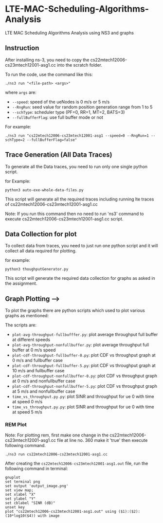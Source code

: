 # LTE-MAC-Scheduling-Algorithms-Analysis
LTE MAC Scheduling Algorithms Analysis using NS3 and graphs

## Instruction

After installing ns-3, you need to copy the cs22mtech12006-cs23mtech12001-asg1.cc into the scratch folder.

To run the code, use the command like this:

```
./ns3 run "<file-path> <args>"

```

where `args` are:

- `--speed`: speed of the ueNodes is 0 m/s or 5 m/s
- `--RngRun`: seed value for random position generation range from 1 to 5
- `--schType`: scheduler type (PF=0, RR=1, MT=2, BATS=3)
- `--fullBufferFlag`: use full buffer mode or not

For example:

```
./ns3 run "cs22mtech12006-cs23mtech12001-asg1 --speed=0 --RngRun=1 --schType=2 --fullBufferFlag=false"

```

## Trace Generation (All Data Traces) 
To generate all the Data traces, you need to run only one single python script. 

for Example: 

```
python3 auto-exe-whole-data-files.py 

```
This script will generate all the required traces including running lte traces of cs22mtech12006-cs23mtech12001-asg1.cc 

Note: If you run this command then no need to run 'ns3' command to execute cs22mtech12006-cs23mtech12001-asg1.cc script.

## Data Collection for plot

To collect data from traces, you need to just run one python script and it will collect all data required for plotting.

for example: 
```
python3 thoughputGenerator.py

```
This script will generate the required data collection for graphs as asked in the assignment. 

## Graph Plotting --> 

To plot the graphs there are python scripts which used to plot various graphs as mentioned: 

The scripts are:  

- `plot-avg-throughput-fullbufffer.py`: plot average throughput full buffer at different speeds
- `plot-avg-throughput-nonfullbuffer.py`: plot average throughput full buffer at 0 m/s speed
- `plot-cdf-throughput-fullbuffer-0.py`: plot CDF vs throughput graph at 0 m/s and fullbuffer case
- `plot-cdf-throughput-fullbuffer-5.py`: plot CDF vs throughput graph at 10 m/s and fullbuffer case
- `plot-cdf-throughput-nonfullbuffer-0.py`: plot CDF vs throughput graph at 0 m/s and nonfullbuffer case
- `plot-cdf-throughput-nonfullbuffer-5.py`: plot CDF vs throughput graph at 5 m/s and nonfullbuffer case
- `time_vs_throughput.py.py`: plot SINR and throughput for ue 0 with time at speed 0 m/s
- `time_vs_throughput.py.py`: plot SINR and throughput for ue 0 with time at speed 5 m/s

### REM Plot

Note: For plotting rem, first make one change in the cs22mtech12006-cs23mtech12001-asg1.cc file 
at line no. 360 make it 'true' then execute following command. 
```
./ns3 run cs22mtech12006-cs23mtech12001-asg1.cc

```
After creating the `cs22mtech12006-cs23mtech12001-asg1.out` file, run the following command in terminal:

```
gnuplot
set terminal png
set output 'output_image.png'
set view map;
set xlabel "X"
set ylabel "Y"
set cblabel "SINR (dB)"
unset key
plot "cs22mtech12006-cs23mtech12001-asg1.out" using ($1):($2):(10*log10($4)) with image
```

